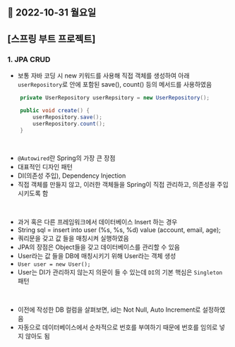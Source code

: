 ## 🔸 2022-10-31 월요일

## [스프링 부트 프로젝트]

### 1. JPA CRUD

- 보통 자바 코딩 시 new 키워드를 사용해 직접 객체를 생성하여 아래 `userRepository`로 안에 포함된 save(), count() 등의 메서드를 사용하였음

```java
    private UserRepository userRepsitory = new UserRepository();

    public void create() {
        userRepository.save();
        userRepository.count();
    }
```

<br>

- `@Autowired`란 Spring의 가장 큰 장점
- 대표적인 디자인 패턴
- DI(의존성 주입), Dependency Injection
- 직접 객체를 만들지 않고, 이러한 객체들을 Spring이 직접 관리하고, 의존성을 주입시키도록 함

<br>

- 과거 혹은 다른 프레임워크에서 데이터베이스 Insert 하는 경우
- String sql = insert into user (%s, %s, %d) value (account, email, age);
- 쿼리문을 갖고 값 들을 매칭시켜 실행하였음
- JPA의 장점은 Object들을 갖고 데이터베이스를 관리할 수 있음
- User라는 값 들을 DB에 매칭시키기 위해 User라는 객체 생성
- `User user = new User();`
- User는 DI가 관리하지 않는지 의문이 들 수 있는데 `DI`의 기본 핵심은 `Singleton` 패턴

<br>

- 이전에 작성한 DB 컬럼을 살펴보면, id는 Not Null, Auto Increment로 설정하였음
- 자동으로 데이터베이스에서 순차적으로 번호를 부여하기 때문에 번호를 임의로 넣지 않아도 됨
